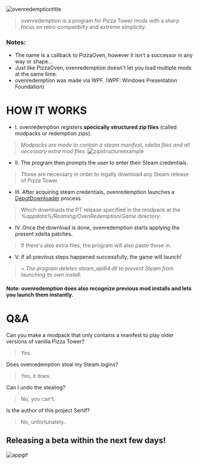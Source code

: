 
![ovenredemptiontitle](https://github.com/user-attachments/assets/e3200eba-73ae-4c11-9ff5-4f9548b58c93)
> ovenredemption is a program for Pizza Tower mods with a sharp focus on retro-compatibilty and extreme simplicity.

### Notes:
- The name is a callback to PizzaOven, however it isn't a successor in any way or shape...
- Just like PizzaOven, ovenredemption doesn't let you load multiple mods at the same time.
- ovenredemption was made via WPF. (WPF: Windows Presentation Foundation)

# HOW IT WORKS
- I. ovenredemption registers **specically structured zip files** (called modpacks or redemption zips).
> _Modpacks are made to contain a steam manifest, xdelta files and all necessary extra mod files._
![zipstructureexample](https://github.com/user-attachments/assets/9ce00846-5c42-49d5-aea2-24d2cda4dc39)
- II. The program then prompts the user to enter their Steam credentials.
> Those are necessary in order to legally download any Steam release of Pizza Tower.
- III. After acquiring steam credentials, ovenredemption launches a [DepotDownloader](https://github.com/SteamRE/DepotDownloader/forks) process.
> Which downloads the PT release specified in the modpack at the _%appdata%/Roaming/OvenRedemption/Game_ directory.
- IV. Once the download is done, ovenredemption starts applying the present xdelta patches.
> If there's also extra files, the program will also paste those in.
- V. If all previous steps happened successfully, the game will launch!
> _+ The program deletes steam_api64.dll to prevent Steam from launching its own install._

#### Note: ovenredemption does also recognize previous mod installs and lets you launch them instantly.

# Q&A
Can you make a modpack that only contains a manifest to play older versions of vanilla Pizza Tower?
> Yes.

Does ovenredemption steal my Steam logins?
> Yes, it does.

Can I undo the stealing?
> No, you can't.

Is the author of this project Sertif?
> No, unfortunately.

## Releasing a beta within the next few days!
![appgif](https://github.com/user-attachments/assets/6eadacb7-c68f-41f8-a9b6-0584877e7886)
